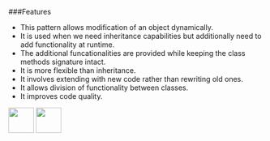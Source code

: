 ###Features
-	This pattern allows modification of an object dynamically.
-	It is used when we need inheritance capabilities but additionally need to add functionality at runtime.
-	The additional funcationalities are provided while keeping the class methods signature intact.
-	It is more flexible than inheritance.
-	It involves extending with new code rather than rewriting old ones.
-	It allows division of functionality between classes. 
- It improves code quality. 

[<img src="https://cloud.githubusercontent.com/assets/14101008/11768481/3b7d20d6-a18b-11e5-95fe-a422966f4c03.png" width="50" height="50"></img>](https://github.com/hariniiyer/CSCI-5828_Presentation4_Software-Design-Patterns/blob/master/DecoratorNeed.md)
[<img src="https://cloud.githubusercontent.com/assets/14101008/11768482/3d2d0bbc-a18b-11e5-8766-2e7f5b241782.png" width="50" height="50"></img>](https://github.com/hariniiyer/CSCI-5828_Presentation4_Software-Design-Patterns/blob/master/DecoratorExample.md)
